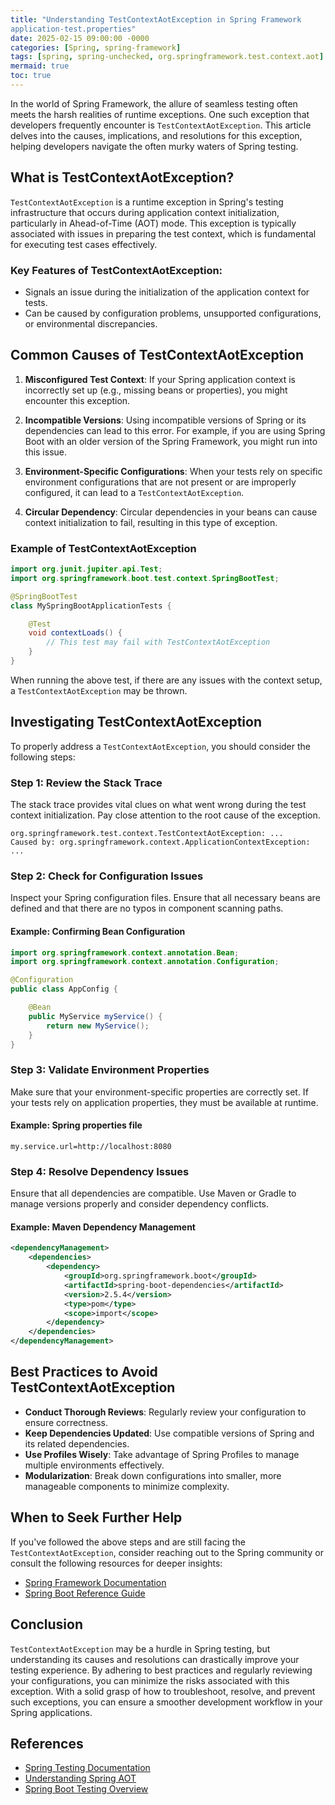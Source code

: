 ```yaml
---
title: "Understanding TestContextAotException in Spring Framework
application-test.properties"
date: 2025-02-15 09:00:00 -0000
categories: [Spring, spring-framework]
tags: [spring, spring-unchecked, org.springframework.test.context.aot]
mermaid: true
toc: true
---
```



In the world of Spring Framework, the allure of seamless testing often meets the harsh realities of runtime exceptions. One such exception that developers frequently encounter is `TestContextAotException`. This article delves into the causes, implications, and resolutions for this exception, helping developers navigate the often murky waters of Spring testing.

## What is TestContextAotException?

`TestContextAotException` is a runtime exception in Spring's testing infrastructure that occurs during application context initialization, particularly in Ahead-of-Time (AOT) mode. This exception is typically associated with issues in preparing the test context, which is fundamental for executing test cases effectively.

### Key Features of TestContextAotException:
- Signals an issue during the initialization of the application context for tests.
- Can be caused by configuration problems, unsupported configurations, or environmental discrepancies.

## Common Causes of TestContextAotException

1. **Misconfigured Test Context**: If your Spring application context is incorrectly set up (e.g., missing beans or properties), you might encounter this exception.

2. **Incompatible Versions**: Using incompatible versions of Spring or its dependencies can lead to this error. For example, if you are using Spring Boot with an older version of the Spring Framework, you might run into this issue.

3. **Environment-Specific Configurations**: When your tests rely on specific environment configurations that are not present or are improperly configured, it can lead to a `TestContextAotException`.

4. **Circular Dependency**: Circular dependencies in your beans can cause context initialization to fail, resulting in this type of exception.

### Example of TestContextAotException

```java
import org.junit.jupiter.api.Test;
import org.springframework.boot.test.context.SpringBootTest;

@SpringBootTest
class MySpringBootApplicationTests {

    @Test
    void contextLoads() {
        // This test may fail with TestContextAotException
    }
}
```

When running the above test, if there are any issues with the context setup, a `TestContextAotException` may be thrown.

## Investigating TestContextAotException

To properly address a `TestContextAotException`, you should consider the following steps:

### Step 1: Review the Stack Trace

The stack trace provides vital clues on what went wrong during the test context initialization. Pay close attention to the root cause of the exception.

```plaintext
org.springframework.test.context.TestContextAotException: ...
Caused by: org.springframework.context.ApplicationContextException: ...
```

### Step 2: Check for Configuration Issues

Inspect your Spring configuration files. Ensure that all necessary beans are defined and that there are no typos in component scanning paths.

#### Example: Confirming Bean Configuration

```java
import org.springframework.context.annotation.Bean;
import org.springframework.context.annotation.Configuration;

@Configuration
public class AppConfig {

    @Bean
    public MyService myService() {
        return new MyService();
    }
}
```

### Step 3: Validate Environment Properties

Make sure that your environment-specific properties are correctly set. If your tests rely on application properties, they must be available at runtime.

#### Example: Spring properties file

```properties
my.service.url=http://localhost:8080
```

### Step 4: Resolve Dependency Issues

Ensure that all dependencies are compatible. Use Maven or Gradle to manage versions properly and consider dependency conflicts.

#### Example: Maven Dependency Management

```xml
<dependencyManagement>
    <dependencies>
        <dependency>
            <groupId>org.springframework.boot</groupId>
            <artifactId>spring-boot-dependencies</artifactId>
            <version>2.5.4</version>
            <type>pom</type>
            <scope>import</scope>
        </dependency>
    </dependencies>
</dependencyManagement>
```

## Best Practices to Avoid TestContextAotException

- **Conduct Thorough Reviews**: Regularly review your configuration to ensure correctness.
- **Keep Dependencies Updated**: Use compatible versions of Spring and its related dependencies.
- **Use Profiles Wisely**: Take advantage of Spring Profiles to manage multiple environments effectively.
- **Modularization**: Break down configurations into smaller, more manageable components to minimize complexity.

## When to Seek Further Help

If you've followed the above steps and are still facing the `TestContextAotException`, consider reaching out to the Spring community or consult the following resources for deeper insights:

- [Spring Framework Documentation](https://docs.spring.io/spring-framework/docs/current/reference/html/testing.html)
- [Spring Boot Reference Guide](https://docs.spring.io/spring-boot/docs/current/reference/html/spring-boot-features.html#boot-features-testing)

## Conclusion

`TestContextAotException` may be a hurdle in Spring testing, but understanding its causes and resolutions can drastically improve your testing experience. By adhering to best practices and regularly reviewing your configurations, you can minimize the risks associated with this exception. With a solid grasp of how to troubleshoot, resolve, and prevent such exceptions, you can ensure a smoother development workflow in your Spring applications.

## References

- [Spring Testing Documentation](https://docs.spring.io/spring-framework/docs/current/reference/html/testing.html)
- [Understanding Spring AOT](https://docs.spring.io/spring-framework/docs/current/reference/html/core.html#aot)
- [Spring Boot Testing Overview](https://docs.spring.io/spring-boot/docs/current/reference/html/spring-boot-features.html#boot-features-testing)